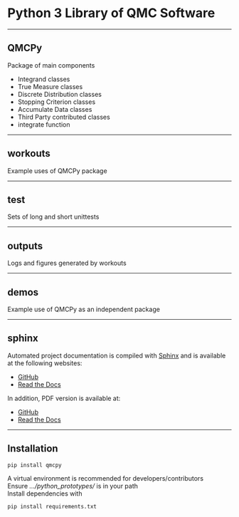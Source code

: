 # Python 3 Library of QMC Software

<hr>

## QMCPy
Package of main components<br>

- Integrand classes
- True Measure classes
- Discrete Distribution classes
- Stopping Criterion classes
- Accumulate Data classes
- Third Party contributed classes
- integrate function

<hr>

## workouts
Example uses of QMCPy package<br>


<hr>

## test
Sets of long and short unittests<br>


<hr>

## outputs
Logs and figures generated by workouts

<hr>

## demos
Example use of QMCPy as an independent package

<hr>

## sphinx
Automated project documentation is compiled with [Sphinx](http://www.sphinx-doc.org/) and is available at the following websites:
* [GitHub](https://qmcsoftware.github.io/QMCSoftware/)
* [Read the Docs](https://qmcpy.readthedocs.io/en/latest/) 

In addition, PDF version is available at:
* [GitHub](https://github.com/QMCSoftware/QMCSoftware/blob/master/docs/qmcpy.pdf)
* [Read the Docs](https://readthedocs.org/projects/qmcpy/downloads/pdf/latest/)

<hr>

## Installation

~~~
pip install qmcpy
~~~

A virtual environment is recommended for developers/contributors<br>
Ensure *.../python_prototypes/* is in your path<br>
Install dependencies with<br>

~~~
pip install requirements.txt
~~~